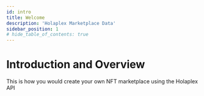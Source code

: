 ```yaml
---
id: intro
title: Welcome
description: 'Holaplex Marketplace Data'
sidebar_position: 1
# hide_table_of_contents: true
---
```


# Introduction and Overview

This is how you would create your own NFT marketplace using the Holaplex API